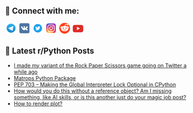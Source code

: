 ## 🔎 Connect with me:
[<img src="https://github.com/bullbesh/bullbesh/blob/main/images/Telegram.png" width="32" height="32" />](https://t.me/bullbesh)
[<img src="https://github.com/bullbesh/bullbesh/blob/main/images/VK.png" width="32" height="32" />](https://vk.com/bullbesh)
[<img src="https://github.com/bullbesh/bullbesh/blob/main/images/Twitter.png" width="32" height="32" />](https://twitter.com/bullbesh1)
[<img src="https://github.com/bullbesh/bullbesh/blob/main/images/Instagram.png" width="32" height="32" />](https://www.instagram.com/bullbesh)
[<img src="https://github.com/bullbesh/bullbesh/blob/main/images/Reddit.png" width="32" height="32" />](https://www.reddit.com/user/bullbesh)
[<img src="https://github.com/bullbesh/bullbesh/blob/main/images/YouTube.png" width="32" height="32" />](https://www.youtube.com/channel/UCtfjRs6uzgq5mfm8S06WTcg)

## 📕 Latest r/Python Posts
<!-- BLOG-POST-LIST:START -->
- [I made my variant of the Rock Paper Scissors game going on Twitter a while ago](https://www.reddit.com/r/Python/comments/108mgt8/i_made_my_variant_of_the_rock_paper_scissors_game/)
- [Matrops Python Package](https://www.reddit.com/r/Python/comments/108lw07/matrops_python_package/)
- [PEP 703 – Making the Global Interpreter Lock Optional in CPython](https://www.reddit.com/r/Python/comments/108l3mu/pep_703_making_the_global_interpreter_lock/)
- [How would you do this without a reference object? Am I missing something, like AI skills, or is this another just do your magic job post?](https://www.reddit.com/r/Python/comments/108kwds/how_would_you_do_this_without_a_reference_object/)
- [How to render plot?](https://www.reddit.com/r/Python/comments/108klcf/how_to_render_plot/)
<!-- BLOG-POST-LIST:END -->
